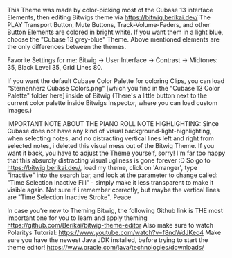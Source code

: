 This Theme was made by color-picking most of the Cubase 13 interface Elements, then editing Bitwigs theme via https://bitwig.berikai.dev/ 
The PLAY Transport Button, Mute Buttons, Track-Volume-Faders, and other Button Elements are colored in bright white. 
If you want them in a light blue, choose the "Cubase 13 grey-blue" Theme.
Above mentioned elements are the only differences between the themes.

Favorite Settings for me: Bitwig -> User Interface -> Contrast -> Midtones: 35, Black Level 35, Grid Lines 80. 

If you want the default Cubase Color Palette for coloring Clips, you can load "Sternenherz Cubase Colors.png" [which you find in the "Cubase 13 Color Palette" folder here] inside of Bitwig (There's a little button next to the current color palette inside Bitwigs Inspector, where you can load custom images.)


IMPORTANT NOTE ABOUT THE PIANO ROLL NOTE HIGHLIGHTING: Since Cubase does not have any kind of visual background-light-highlighting, when selecting notes, and no distracting vertical lines left and right from selected notes, i deleted this visual mess out of the Bitwig Theme. If you want it back, you have to adjust the Theme yourself, sorry! I'm far too happy that this absurdly distracting visual ugliness is gone forever :D So go to https://bitwig.berikai.dev/, load my theme, click on 'Arranger', type "inactive" into the search bar, and look at the parameter to change called: "Time Selection Inactive Fill" - simply make it less transparent to make it visible again. Not sure if i remember correctly, but maybe the vertical lines are "Time Selection Inactive Stroke". Peace

In case you're new to Theming Bitwig, the following Github link is THE most important one for you to learn and apply theming https://github.com/Berikai/bitwig-theme-editor 
Also make sure to watch Polaritys Tutorial: https://www.youtube.com/watch?v=f8ndWdJKeo4
Make sure you have the newest Java JDK installed, before trying to start the theme editor! https://www.oracle.com/java/technologies/downloads/
